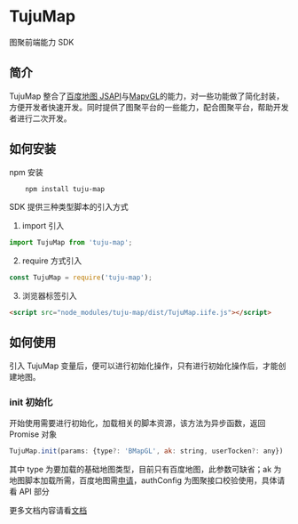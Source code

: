 # TujuMap

图聚前端能力 SDK

## 简介

TujuMap 整合了[百度地图 JSAPI](https://lbsyun.baidu.com/index.php?title=jspopularGL)与[MapvGL](https://mapv.baidu.com/gl/docs/index.html)的能力，对一些功能做了简化封装，方便开发者快速开发。同时提供了图聚平台的一些能力，配合图聚平台，帮助开发者进行二次开发。

## 如何安装

npm 安装

```sh
    npm install tuju-map
```

SDK 提供三种类型脚本的引入方式

1. import 引入

```js
import TujuMap from 'tuju-map';
```

2. require 方式引入

```js
const TujuMap = require('tuju-map');
```

3. 浏览器标签引入

```html
<script src="node_modules/tuju-map/dist/TujuMap.iife.js"></script>
```

## 如何使用

引入 TujuMap 变量后，便可以进行初始化操作，只有进行初始化操作后，才能创建地图。

### init 初始化

开始使用需要进行初始化，加载相关的脚本资源，该方法为异步函数，返回 Promise 对象

```js
TujuMap.init(params: {type?: 'BMapGL', ak: string, userTocken?: any})
```

其中 type 为要加载的基础地图类型，目前只有百度地图，此参数可缺省；ak 为地图脚本加载所需，百度地图需[申请](https://lbsyun.baidu.com/faq/search?id=299&title=677)，authConfig 为图聚接口校验使用，具体请看 API 部分

 更多文档内容请看[文档](https://wanghyper.github.io/tuju-map/)